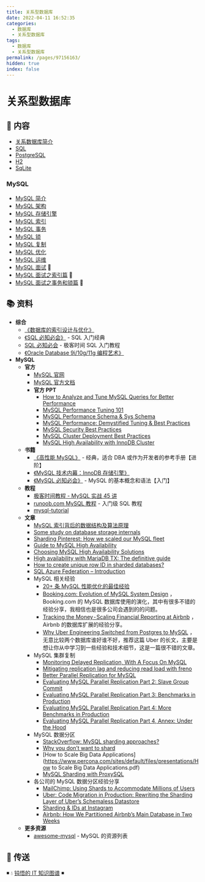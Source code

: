 ```yaml
---
title: 关系型数据库
date: 2022-04-11 16:52:35
categories:
  - 数据库
  - 关系型数据库
tags:
  - 数据库
  - 关系型数据库
permalink: /pages/97156163/
hidden: true
index: false
---
```


# 关系型数据库

## 📖 内容

- [关系数据库简介](关系数据库简介.md)
- [SQL](SQL.md)
- [PostgreSQL](PostgreSQL.md)
- [H2](H2.md)
- [SqLite](SqLite.md)

### MySQL

- [MySQL 简介](mysql/MySQL_简介.md)
- [MySQL 架构](mysql/MySQL_架构.md)
- [MySQL 存储引擎](mysql/MySQL_存储引擎.md)
- [MySQL 索引](mysql/MySQL_索引.md)
- [MySQL 事务](mysql/MySQL_事务.md)
- [MySQL 锁](mysql/MySQL_锁.md)
- [MySQL 复制](mysql/MySQL_复制.md)
- [MySQL 优化](mysql/MySQL_优化.md)
- [MySQL 运维](mysql/MySQL_运维.md)
- [MySQL 面试](mysql/MySQL_面试.md) 💯
- [MySQL 面试之索引篇](mysql/MySQL_面试_索引.md) 💯
- [MySQL 面试之事务和锁篇](mysql/MySQL_面试_事务和锁.md) 💯

## 📚 资料

- **综合**
  - [《数据库的索引设计与优化》](https://book.douban.com/subject/26419771/)
  - [《SQL 必知必会》](https://book.douban.com/subject/35167240/) - SQL 入门经典
  - [SQL 必知必会](https://time.geekbang.org/column/intro/192) - 极客时间 SQL 入门教程
  - [《Oracle Database 9i/10g/11g 编程艺术》](https://book.douban.com/subject/5402711/)
- **MySQL**
  - **官方**
    - [MySQL 官网](https://www.mysql.com/)
    - [MySQL 官方文档](https://dev.mysql.com/doc/)
    - **官方 PPT**
      - [How to Analyze and Tune MySQL Queries for Better Performance](https://www.mysql.com/cn/why-mysql/presentations/tune-mysql-queries-performance/)
      - [MySQL Performance Tuning 101](https://www.mysql.com/cn/why-mysql/presentations/mysql-performance-tuning101/)
      - [MySQL Performance Schema & Sys Schema](https://www.mysql.com/cn/why-mysql/presentations/mysql-performance-sys-schema/)
      - [MySQL Performance: Demystified Tuning & Best Practices](https://www.mysql.com/cn/why-mysql/presentations/mysql-performance-tuning-best-practices/)
      - [MySQL Security Best Practices](https://www.mysql.com/cn/why-mysql/presentations/mysql-security-best-practices/)
      - [MySQL Cluster Deployment Best Practices](https://www.mysql.com/cn/why-mysql/presentations/mysql-cluster-deployment-best-practices/)
      - [MySQL High Availability with InnoDB Cluster](https://www.mysql.com/cn/why-mysql/presentations/mysql-high-availability-innodb-cluster/)
  - **书籍**
    - [《高性能 MySQL》](https://book.douban.com/subject/23008813/) - 经典，适合 DBA 或作为开发者的参考手册【进阶】
    - [《MySQL 技术内幕：InnoDB 存储引擎》](https://book.douban.com/subject/24708143/)
    - [《MySQL 必知必会》](https://book.douban.com/subject/3354490/) - MySQL 的基本概念和语法【入门】
  - **教程**
    - [极客时间教程 - MySQL 实战 45 讲](https://time.geekbang.org/column/intro/139)
    - [runoob.com MySQL 教程](http://www.runoob.com/mysql/mysql-tutorial.md) - 入门级 SQL 教程
    - [mysql-tutorial](https://github.com/jaywcjlove/mysql-tutorial)
  - **文章**
    - [MySQL 索引背后的数据结构及算法原理](http://blog.codinglabs.org/articles/theory-of-mysql-index.md)
    - [Some study on database storage internals](https://medium.com/@kousiknath/data-structures-database-storage-internals-1f5ed3619d43)
    - [Sharding Pinterest: How we scaled our MySQL fleet](https://medium.com/@Pinterest_Engineering/sharding-pinterest-how-we-scaled-our-mysql-fleet-3f341e96ca6f)
    - [Guide to MySQL High Availability](https://www.mysql.com/cn/why-mysql/white-papers/mysql-guide-to-high-availability-solutions/)
    - [Choosing MySQL High Availability Solutions](https://dzone.com/articles/choosing-mysql-high-availability-solutions)
    - [High availability with MariaDB TX: The definitive guide](https://mariadb.com/sites/default/files/content/Whitepaper_High_availability_with_MariaDB-TX.pdf)
    - [How to create unique row ID in sharded databases?](https://stackoverflow.com/questions/788829/how-to-create-unique-row-id-in-sharded-databases)
    - [SQL Azure Federation – Introduction](http://geekswithblogs.net/shaunxu/archive/2012/01/07/sql-azure-federation-ndash-introduction.aspx)
    - MySQL 相关经验
      - [20+ 条 MySQL 性能优化的最佳经验](https://www.jfox.info/20-tiao-mysql-xing-nen-you-hua-de-zui-jia-jing-yan.html)
      - [Booking.com: Evolution of MySQL System Design](https://www.percona.com/live/mysql-conference-2015/sessions/bookingcom-evolution-mysql-system-design) ，Booking.com 的 MySQL 数据库使用的演化，其中有很多不错的经验分享，我相信也是很多公司会遇到的的问题。
      - [Tracking the Money - Scaling Financial Reporting at Airbnb](https://medium.com/airbnb-engineering/tracking-the-money-scaling-financial-reporting-at-airbnb-6d742b80f040) ，Airbnb 的数据库扩展的经验分享。
      - [Why Uber Engineering Switched from Postgres to MySQL](https://eng.uber.com/mysql-migration/) ，无意比较两个数据库谁好谁不好，推荐这篇 Uber 的长文，主要是想让你从中学习到一些经验和技术细节，这是一篇很不错的文章。
    - MySQL 集群复制
      - [Monitoring Delayed Replication, With A Focus On MySQL](https://engineering.imvu.com/2013/01/09/monitoring-delayed-replication-with-a-focus-on-mysql/)
      - [Mitigating replication lag and reducing read load with freno](https://githubengineering.com/mitigating-replication-lag-and-reducing-read-load-with-freno/)
      - [Better Parallel Replication for MySQL](https://medium.com/booking-com-infrastructure/better-parallel-replication-for-mysql-14e2d7857813)
      - [Evaluating MySQL Parallel Replication Part 2: Slave Group Commit](https://medium.com/booking-com-infrastructure/evaluating-mysql-parallel-replication-part-2-slave-group-commit-459026a141d2)
      - [Evaluating MySQL Parallel Replication Part 3: Benchmarks in Production](https://medium.com/booking-com-infrastructure/evaluating-mysql-parallel-replication-part-3-benchmarks-in-production-db5811058d74)
      - [Evaluating MySQL Parallel Replication Part 4: More Benchmarks in Production](https://medium.com/booking-com-infrastructure/evaluating-mysql-parallel-replication-part-4-more-benchmarks-in-production-49ee255043ab)
      - [Evaluating MySQL Parallel Replication Part 4, Annex: Under the Hood](https://medium.com/booking-com-infrastructure/evaluating-mysql-parallel-replication-part-4-annex-under-the-hood-eb456cf8b2fb)
    - MySQL 数据分区
      - [StackOverflow: MySQL sharding approaches?](https://stackoverflow.com/questions/5541421/mysql-sharding-approaches)
      - [Why you don’t want to shard](https://www.percona.com/blog/2009/08/06/why-you-dont-want-to-shard/)
      - [How to Scale Big Data Applications](https://www.percona.com/sites/default/files/presentations/How to Scale Big Data Applications.pdf)
      - [MySQL Sharding with ProxySQL](https://www.percona.com/blog/2016/08/30/mysql-sharding-with-proxysql/)
    - 各公司的 MySQL 数据分区经验分享
      - [MailChimp: Using Shards to Accommodate Millions of Users](https://devs.mailchimp.com/blog/using-shards-to-accommodate-millions-of-users/)
      - [Uber: Code Migration in Production: Rewriting the Sharding Layer of Uber’s Schemaless Datastore](https://eng.uber.com/schemaless-rewrite/)
      - [Sharding & IDs at Instagram](https://instagram-engineering.com/sharding-ids-at-instagram-1cf5a71e5a5c)
      - [Airbnb: How We Partitioned Airbnb’s Main Database in Two Weeks](https://medium.com/airbnb-engineering/how-we-partitioned-airbnb-s-main-database-in-two-weeks-55f7e006ff21)
  - **更多资源**
    - [awesome-mysql](https://github.com/jobbole/awesome-mysql-cn) - MySQL 的资源列表

## 🚪 传送

◾ 💧 [钝悟的 IT 知识图谱](https://dunwu.github.io/waterdrop/) ◾